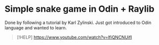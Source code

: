 # Simple snake game in Odin + Raylib

Done by following a tutorial by Karl Zylinski. Just got introduced to Odin language and wanted to learn.
> [!HELP]
> https://www.youtube.com/watch?v=lfiQNCNUifI